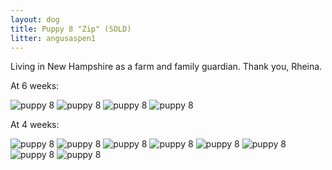 ```yaml
---
layout: dog
title: Puppy 8 "Zip" (SOLD)
litter: angusaspen1
---
```


Living in New Hampshire as a farm and family guardian. Thank you, Rheina.

At 6 weeks:

![puppy 8](https://farm4.staticflickr.com/3838/14956582579_4d4130e17e_z_d.jpg)
![puppy 8](https://farm4.staticflickr.com/3893/15143268395_bec060570d_z_d.jpg)
![puppy 8](https://farm4.staticflickr.com/3861/15143272145_3bf628434d_z_d.jpg)
![puppy 8](https://farm4.staticflickr.com/3875/14956593089_d8c6ffc212_z_d.jpg)

At 4 weeks:

![puppy 8](https://farm4.staticflickr.com/3861/14799136758_7178f2618d_z_d.jpg)
![puppy 8](https://farm4.staticflickr.com/3886/14799150078_8bbba2cc77_z_d.jpg)
![puppy 8](https://farm6.staticflickr.com/5564/14982629501_c5c477e77c_z_d.jpg)
![puppy 8](https://farm6.staticflickr.com/5571/14799162408_27f97d055d_z_d.jpg)
![puppy 8](https://farm4.staticflickr.com/3860/14799235637_cd022ee6ea_z_d.jpg)
![puppy 8](https://farm4.staticflickr.com/3859/14985435432_d441d79096_z_d.jpg)
![puppy 8](https://farm6.staticflickr.com/5551/14962639156_c33ca6ab48_z_d.jpg)
![puppy 8](https://farm6.staticflickr.com/5570/14840251130_44c77c5b45_z_d.jpg)
